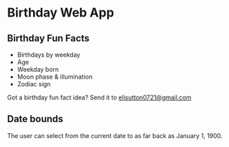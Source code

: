 # Birthday Web App

## Birthday Fun Facts
* Birthdays by weekday
* Age
* Weekday born
* Moon phase & illumination
* Zodiac sign

Got a birthday fun fact idea? Send it to elisutton0721@gmail.com

## Date bounds
The user can select from the current date to as far back as January 1, 1900.
